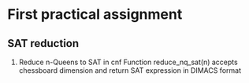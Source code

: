 # First practical assignment
## SAT reduction
1. Reduce n-Queens to SAT in cnf
Function reduce_nq_sat(n) accepts chessboard dimension and return SAT expression in DIMACS format
